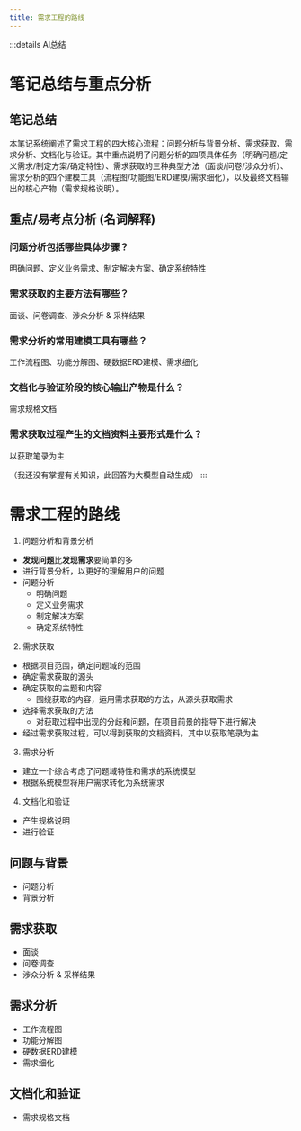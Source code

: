 ```yaml
---
title: 需求工程的路线
---
```


:::details AI总结



# 笔记总结与重点分析
## 笔记总结
本笔记系统阐述了需求工程的四大核心流程：问题分析与背景分析、需求获取、需求分析、文档化与验证。其中重点说明了问题分析的四项具体任务（明确问题/定义需求/制定方案/确定特性）、需求获取的三种典型方法（面谈/问卷/涉众分析）、需求分析的四个建模工具（流程图/功能图/ERD建模/需求细化），以及最终文档输出的核心产物（需求规格说明）。

## 重点/易考点分析 (名词解释)

### 问题分析包括哪些具体步骤？
明确问题、定义业务需求、制定解决方案、确定系统特性

### 需求获取的主要方法有哪些？
面谈、问卷调查、涉众分析 & 采样结果

### 需求分析的常用建模工具有哪些？
工作流程图、功能分解图、硬数据ERD建模、需求细化

### 文档化与验证阶段的核心输出产物是什么？
需求规格文档

### 需求获取过程产生的文档资料主要形式是什么？
以获取笔录为主


（我还没有掌握有关知识，此回答为大模型自动生成）
:::



# 需求工程的路线

1. 问题分析和背景分析
  - **发现问题**比**发现需求**要简单的多
  - 进行背景分析，以更好的理解用户的问题
  - 问题分析
    - 明确问题
    - 定义业务需求
    - 制定解决方案
    - 确定系统特性
2. 需求获取
  - 根据项目范围，确定问题域的范围
  - 确定需求获取的源头
  - 确定获取的主题和内容
    - 围绕获取的内容，运用需求获取的方法，从源头获取需求
  - 选择需求获取的方法
    - 对获取过程中出现的分歧和问题，在项目前景的指导下进行解决
  - 经过需求获取过程，可以得到获取的文档资料，其中以获取笔录为主
3. 需求分析
  - 建立一个综合考虑了问题域特性和需求的系统模型
  - 根据系统模型将用户需求转化为系统需求
4. 文档化和验证
  - 产生规格说明
  - 进行验证

## 问题与背景
- 问题分析
- 背景分析

## 需求获取
- 面谈
- 问卷调查
- 涉众分析 & 采样结果
  
## 需求分析
- 工作流程图
- 功能分解图
- 硬数据ERD建模
- 需求细化
  
## 文档化和验证
- 需求规格文档
